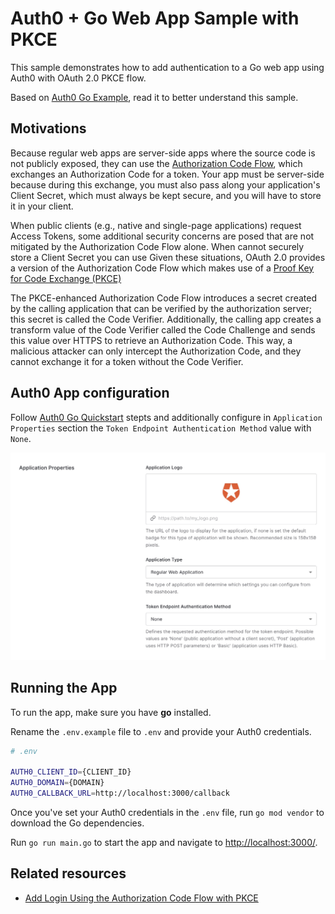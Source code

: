 # Auth0 + Go Web App Sample with PKCE

This sample demonstrates how to add authentication to a Go web app using Auth0 with OAuth 2.0 PKCE flow.

Based on [Auth0 Go Example](https://github.com/auth0-samples/auth0-golang-web-app/tree/master/01-Login), read it to better understand this sample.

## Motivations

Because regular web apps are server-side apps where the source code is not publicly exposed, they can use the 
[Authorization Code Flow](https://auth0.com/docs/get-started/authentication-and-authorization-flow/authorization-code-flow),
which exchanges an Authorization Code for a token. Your app must be server-side because during this exchange, 
you must also pass along your application's Client Secret, which must always be kept secure, 
and you will have to store it in your client.

When public clients (e.g., native and single-page applications) request Access Tokens, 
some additional security concerns are posed that are not mitigated by the Authorization Code Flow alone. 
When cannot securely store a Client Secret you can use Given these situations, OAuth 2.0 provides a version of 
the Authorization Code Flow which makes use of a 
[Proof Key for Code Exchange (PKCE)](https://auth0.com/docs/get-started/authentication-and-authorization-flow/authorization-code-flow-with-proof-key-for-code-exchange-pkce)

The PKCE-enhanced Authorization Code Flow introduces a secret created by the calling application that can be verified by the authorization server; 
this secret is called the Code Verifier. Additionally, the calling app creates a transform value of the Code Verifier called the Code Challenge and 
sends this value over HTTPS to retrieve an Authorization Code. 
This way, a malicious attacker can only intercept the Authorization Code, and they cannot exchange it for a token without the Code Verifier.

## Auth0 App configuration
Follow [Auth0 Go Quickstart](https://auth0.com/docs/quickstart/webapp/golang) stepts and additionally configure in 
`Application Properties` section the `Token Endpoint Authentication Method` value with `None`.

![auth0_app_properties](https://github.com/facundoalarcon/oauth2-pkce-sample/blob/main/doc/resources/auth0_app_properties.jpg)

## Running the App

To run the app, make sure you have **go** installed.

Rename the `.env.example` file to `.env` and provide your Auth0 credentials.

```bash
# .env

AUTH0_CLIENT_ID={CLIENT_ID}
AUTH0_DOMAIN={DOMAIN}
AUTH0_CALLBACK_URL=http://localhost:3000/callback
```

Once you've set your Auth0 credentials in the `.env` file, run `go mod vendor` to download the Go dependencies.

Run `go run main.go` to start the app and navigate to [http://localhost:3000/](http://localhost:3000/).

## Related resources
- [Add Login Using the Authorization Code Flow with PKCE](https://auth0.com/docs/get-started/authentication-and-authorization-flow/add-login-using-the-authorization-code-flow-with-pkce)

